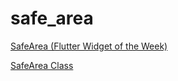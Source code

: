 # safe_area

[SafeArea (Flutter Widget of the Week)](https://www.youtube.com/watch?v=lkF0TQJO0bA)

[SafeArea Class](https://docs.flutter.io/flutter/widgets/SafeArea-class.html)
